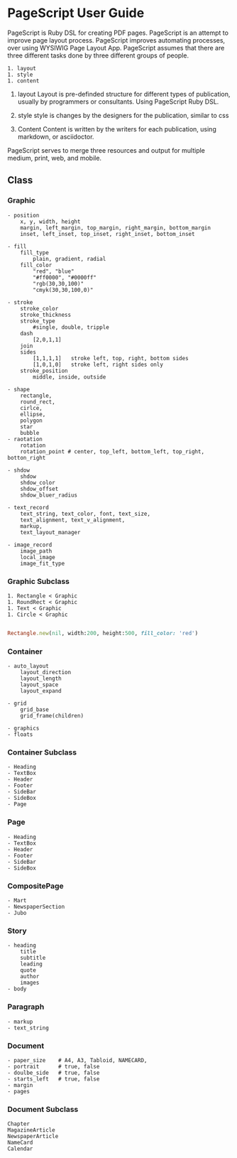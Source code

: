 # PageScript User Guide

  PageScript is Ruby DSL for creating PDF pages. PageScript is an attempt to improve page layout process. PageScript improves automating processes, over using WYSIWIG Page Layout App. 
PageScript assumes that there are three different tasks done by three different groups of people.
 
	1. layout
	1. style
	1. content

1. layout
	Layout is pre-definded structure for different types of publication, usually by programmers or consultants. Using PageScript Ruby DSL.
	
1. style
	style is changes by the designers for the publication, similar to css
	
1. Content 
	Content is written by the writers for each publication, using markdown, or asciidoctor.
	
PageScript serves to merge three resources and output for multiple medium, print, web, and mobile.



## Class

### Graphic
	- position
		x, y, width, height
		margin, left_margin, top_margin, right_margin, bottom_margin
		inset, left_inset, top_inset, right_inset, bottom_inset
		
	- fill
		fill_type
			plain, gradient, radial
		fill_color
			"red", "blue"
			"#ff0000", "#0000ff"
			"rgb(30,30,100)"
			"cmyk(30,30,100,0)"
			
	- stroke
		stroke_color
		stroke_thickness
		stroke_type
			#single, double, tripple
		dash
			[2,0,1,1]
		join
		sides
			[1,1,1,1]   stroke left, top, right, bottom sides
			[1,0,1,0]   stroke left, right sides only
		stroke_position  
			middle, inside, outside
			
	- shape
		rectangle, 
		round_rect, 
		cirlce, 
		ellipse, 
		polygon
		star
		bubble
	- raotation
		rotation
		rotation_point # center, top_left, bottom_left, top_right, botton_right
		
	- shdow
		shdow
		shdow_color
		shdow_offset
		shdow_bluer_radius
		
	- text_record
		text_string, text_color, font, text_size, 
		text_alignment, text_v_alignment, 
		markup, 
		text_layout_manager
		
	- image_record
		image_path
		local_image
		image_fit_type

### Graphic Subclass
	1. Rectangle < Graphic
	1. RoundRect < Graphic
	1. Text < Graphic
	1. Circle < Graphic

```ruby

Rectangle.new(nil, width:200, height:500, fill_color: 'red')

```

### Container
	- auto_layout
		layout_direction
		layout_length
		layout_space
		layout_expand
		
	- grid
		grid_base
		grid_frame(children)
	
	- graphics
	- floats
	
### Container Subclass
	- Heading
	- TextBox
	- Header
	- Footer
	- SideBar
	- SideBox
	- Page
	
### Page
	- Heading
	- TextBox
	- Header
	- Footer
	- SideBar
	- SideBox
	
### CompositePage
	- Mart
	- NewspaperSection
	- Jubo
	
### Story
	- heading
		title
		subtitle
		leading
		quote
		author
		images
	- body
	
### Paragraph
	- markup
	- text_string
	
### Document
	- paper_size 	# A4, A3, Tabloid, NAMECARD,
	- portrait   	# true, false
	- doulbe_side 	# true, false
	- starts_left 	# true, false
	- margin
	- pages

### Document Subclass
	Chapter
	MagazineArticle
	NewspaperArticle
	NameCard
	Calendar

